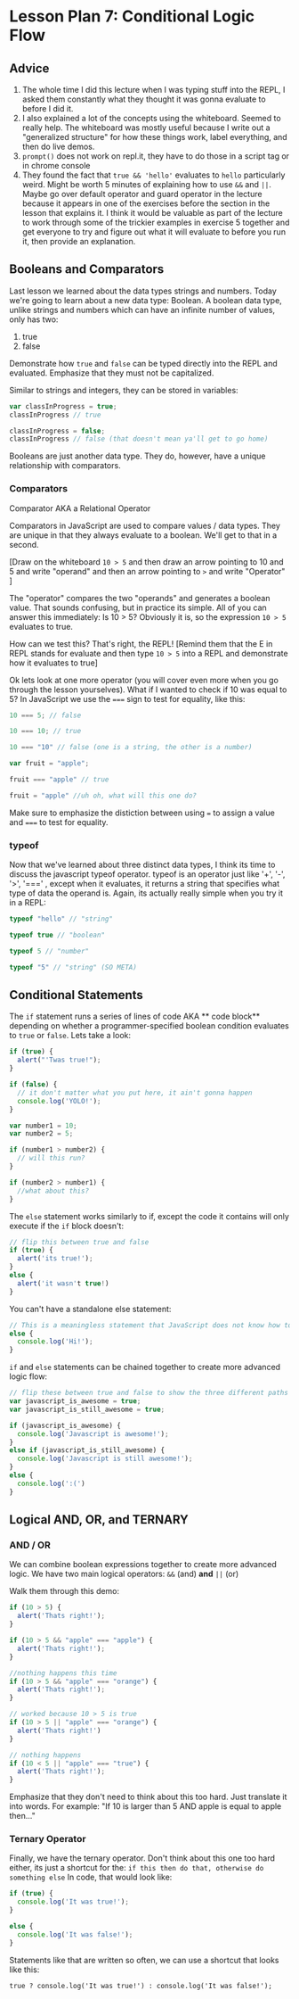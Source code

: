 # Lesson Plan 7: Conditional Logic Flow

## Advice

1. The whole time I did this lecture when I was typing stuff into the REPL, I asked them constantly what they thought it was gonna evaluate to before I did it.
2. I also explained a lot of the concepts using the whiteboard. Seemed to really help. The whiteboard was mostly useful because I write out a "generalized structure" for how these things work, label everything, and then do live demos.
3. `prompt()` does not work on repl.it, they have to do those in a script tag or in chrome console
4. They found the fact that `true && 'hello'` evaluates to `hello` particularly weird. Might be worth 5 minutes of explaining how to use `&&` and `||`. Maybe go over default operator and guard operator in the lecture because it appears in one of the exercises before the section in the lesson that explains it. I think it would be valuable as part of the lecture to work through some of the trickier examples in exercise 5 together and get everyone to try and figure out what it will evaluate to before you run it, then provide an explanation.

## Booleans and Comparators

Last lesson we learned about the data types strings and numbers. Today we're going to learn about a new data type: Boolean. A boolean data type, unlike strings and numbers which can have an infinite number of values, only has two:

1. true
2. false

Demonstrate how `true` and `false` can be typed directly into the REPL and evaluated. Emphasize that they must not be capitalized.

Similar to strings and integers, they can be stored in variables:

```javascript
var classInProgress = true;
classInProgress // true

classInProgress = false;
classInProgress // false (that doesn't mean ya'll get to go home)
```

Booleans are just another data type. They do, however, have a unique relationship with comparators.

### Comparators

Comparator AKA a Relational Operator

Comparators in JavaScript are used to compare values / data types. They are unique in that they always evaluate to a boolean. We'll get to that in a second.

[Draw on the whiteboard `10 > 5` and then draw an arrow pointing to 10 and 5 and write "operand" and then an arrow pointing to `>` and write "Operator" ]

The "operator" compares the two "operands" and generates a boolean value. That sounds confusing, but in practice its simple. All of you can answer this immediately: Is 10 > 5? Obviously it is, so the expression `10 > 5` evaluates to true.

How can we test this? That's right, the REPL! [Remind them that the E in REPL stands for evaluate and then type `10 > 5` into a REPL and demonstrate how it evaluates to true]

Ok lets look at one more operator (you will cover even more when you go through the lesson yourselves). What if I wanted to check if 10 was equal to 5? In JavaScript we use the `===` sign to test for equality, like this:

```javascript
10 === 5; // false

10 === 10; // true

10 === "10" // false (one is a string, the other is a number)

var fruit = "apple";

fruit === "apple" // true

fruit = "apple" //uh oh, what will this one do?
```

Make sure to emphasize the distiction between using `=` to assign a value and `===` to test for equality.

### typeof

Now that we've learned about three distinct data types, I think its time to discuss the javascript typeof operator. typeof is an operator just like '+', '-', '>', '===' , except when it evaluates, it returns a string that specifies what type of data the operand is. Again, its actually really simple when you try it in a REPL:

```javascript
typeof "hello" // "string"

typeof true // "boolean"

typeof 5 // "number"

typeof "5" // "string" (SO META)
```

## Conditional Statements

The `if` statement runs a series of lines of code AKA ** code block** depending on whether a programmer-specified boolean condition evaluates to `true` or `false`. Lets take a look:

```javascript
if (true) {
  alert("'Twas true!");
}

if (false) {
  // it don't matter what you put here, it ain't gonna happen
  console.log('YOLO!');
}

var number1 = 10;
var number2 = 5;

if (number1 > number2) {
  // will this run?
}

if (number2 > number1) {
  //what about this?
}
```

The `else` statement works similarly to if, except the code it contains will only execute if the `if` block doesn't:

```javascript
// flip this between true and false
if (true) {
  alert('its true!');
}
else {
  alert('it wasn't true!)
}
```

You can't have a standalone else statement:

```javascript
// This is a meaningless statement that JavaScript does not know how to interpret and will throw an error
else {
  console.log('Hi!');
}
```

`if` and `else` statements can be chained together to create more advanced logic flow:

```javascript
// flip these between true and false to show the three different paths this program can take.
var javascript_is_awesome = true;
var javascript_is_still_awesome = true;

if (javascript_is_awesome) {
  console.log('Javascript is awesome!');
}
else if (javascript_is_still_awesome) {
  console.log('Javascript is still awesome!');
}
else {
  console.log(':(')
}
```

## Logical AND, OR, and TERNARY

### AND / OR

We can combine boolean expressions together to create more advanced logic. We have two main logical operators: `&&` (and) **and** `||` (or)

Walk them through this demo:

```javascript
if (10 > 5) {
  alert('Thats right!');
}

if (10 > 5 && "apple" === "apple") {
  alert('Thats right!');
}

//nothing happens this time
if (10 > 5 && "apple" === "orange") {
  alert('Thats right!');
}

// worked because 10 > 5 is true
if (10 > 5 || "apple" === "orange") {
  alert('Thats right!')
}

// nothing happens
if (10 < 5 || "apple" === "true") {
  alert('Thats right!');
}
```
 
Emphasize that they don't need to think about this too hard. Just translate it into words. For example: "If 10 is larger than 5 AND apple is equal to apple then..."

### Ternary Operator

Finally, we have the ternary operator. Don't think about this one too hard either, its just a shortcut for the: `if this then do that, otherwise do something else` In code, that would look like:

```javascript
if (true) {
  console.log('It was true!');
}

else {
  console.log('It was false!');
}
```

Statements like that are written so often, we can use a shortcut that looks like this:

`true ? console.log('It was true!') : console.log('It was false!');`
